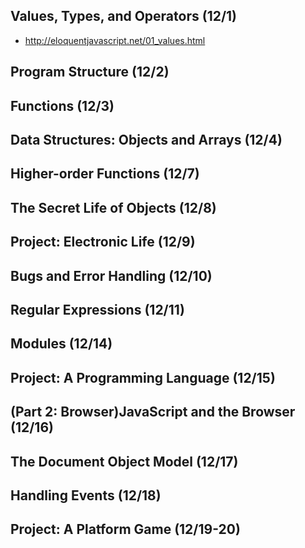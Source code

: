 ## Values, Types, and Operators (12/1)

- http://eloquentjavascript.net/01_values.html

## Program Structure (12/2)

## Functions (12/3)

## Data Structures: Objects and Arrays (12/4)

## Higher-order Functions (12/7)

## The Secret Life of Objects (12/8)

## Project: Electronic Life (12/9)

## Bugs and Error Handling (12/10)

## Regular Expressions (12/11)

## Modules (12/14)

## Project: A Programming Language (12/15)

## (Part 2: Browser)JavaScript and the Browser (12/16)

## The Document Object Model (12/17)

## Handling Events (12/18)

## Project: A Platform Game (12/19-20)
